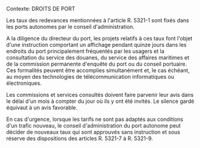 Contexte: DROITS DE PORT

Les taux des redevances mentionnées à l'article R. 5321-1 sont fixés dans les ports autonomes par le conseil d'administration.

A la diligence du directeur du port, les projets relatifs à ces taux font l'objet d'une instruction comportant un affichage pendant quinze jours dans les endroits du port principalement fréquentés par les usagers et la consultation du service des douanes, du service des affaires maritimes et de la commission permanente d'enquête du port ou du conseil portuaire. Ces formalités peuvent être accomplies simultanément et, le cas échéant, au moyen des technologies de télécommunication informatiques ou électroniques.

Les commissions et services consultés doivent faire parvenir leur avis dans le délai d'un mois à compter du jour où ils y ont été invités. Le silence gardé équivaut à un avis favorable.

En cas d'urgence, lorsque les tarifs ne sont pas adaptés aux conditions d'un trafic nouveau, le conseil d'administration du port autonome peut décider de nouveaux taux qui sont approuvés sans instruction et sous réserve des dispositions des articles R. 5321-7 à R. 5321-9.